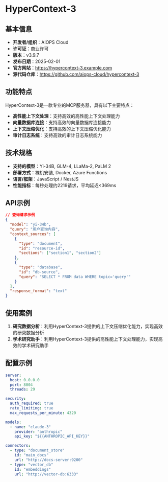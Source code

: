 # HyperContext-3

## 基本信息

- **开发者/组织**：AIOPS Cloud
- **许可证**：商业许可
- **版本**：v3.9.7
- **发布日期**：2025-02-01
- **官方网站**：https://hypercontext-3.example.com
- **源代码仓库**：https://github.com/aiops-cloud/hypercontext-3

## 功能特点

HyperContext-3是一款专业的MCP服务器，具有以下主要特点：

- **高性能上下文处理**：支持高效的高性能上下文处理能力
- **向量数据库连接**：支持高效的向量数据库连接能力
- **上下文压缩优化**：支持高效的上下文压缩优化能力
- **审计日志系统**：支持高效的审计日志系统能力


## 技术规格

- **支持的模型**：Yi-34B, GLM-4, LLaMa-2, PaLM 2
- **部署方式**：裸机安装, Docker, Azure Functions
- **语言/框架**：JavaScript / NestJS
- **性能指标**：每秒处理约2219请求，平均延迟<369ms

## API示例

```json
// 查询请求示例
{
  "model": "yi-34b",
  "query": "用户查询内容",
  "context_sources": [
    {
      "type": "document",
      "id": "resource-id",
      "sections": ["section1", "section2"]
    },
    {
      "type": "database",
      "id": "db-source",
      "query": "SELECT * FROM data WHERE topic='query'"
    }
  ],
  "response_format": "text"
}
```

## 使用案例

1. **研究数据分析**：利用HyperContext-3提供的上下文压缩优化能力，实现高效的研究数据分析
2. **学术研究助手**：利用HyperContext-3提供的高性能上下文处理能力，实现高效的学术研究助手


## 配置示例

```yaml
server:
  host: 0.0.0.0
  port: 8004
  threads: 29

security:
  auth_required: true
  rate_limiting: true
  max_requests_per_minute: 4320

models:
  - name: "claude-3"
    provider: "anthropic"
    api_key: "${{ANTHROPIC_API_KEY}}"

connectors:
  - type: "document_store"
    id: "main_docs"
    url: "http://docs-server:9200"
  - type: "vector_db"
    id: "embeddings"
    url: "http://vector-db:6333"
```